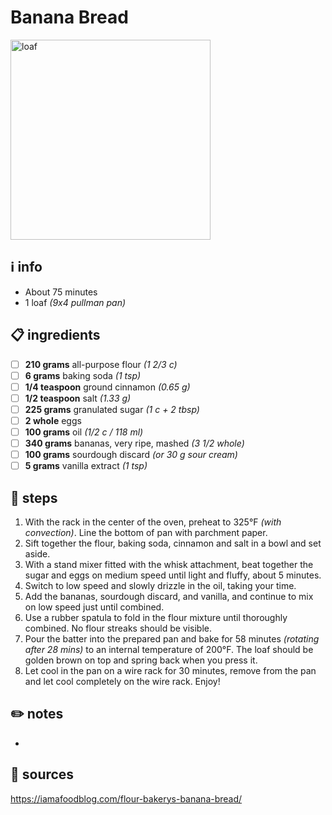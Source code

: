 # Banana Bread  
<img src="https://food.fnr.sndimg.com/content/dam/images/food/fullset/2011/8/3/0/CC-Sickelka_flours-famous-banana-bread-recipe-2_s4x3.jpg.rend.hgtvcom.616.462.suffix/1371597759396.jpeg" alt="loaf" width="320"/>

## ℹ️ info  
* About 75 minutes  
* 1 loaf *(9x4 pullman pan)*

## 📋 ingredients  
- [ ] **210	grams** all-purpose flour *(1 2/3 c)*
- [ ] **6	grams** baking soda *(1 tsp)*
- [ ] **1/4 teaspoon** ground cinnamon *(0.65 g)*
- [ ] **1/2 teaspoon** salt *(1.33 g)*
- [ ] **225 grams** granulated sugar *(1 c + 2 tbsp)*
- [ ] **2	whole** eggs
- [ ] **100 grams** oil *(1/2 c / 118 ml)*
- [ ] **340 grams** bananas, very ripe, mashed *(3 1/2 whole)*
- [ ] **100 grams** sourdough discard *(or 30 g sour cream)*
- [ ] **5	grams** vanilla extract *(1 tsp)*

## 🔪 steps  
1. With the rack in the center of the oven, preheat to 325°F *(with convection)*. Line the bottom of pan with parchment paper.
2. Sift together the flour, baking soda, cinnamon and salt in a bowl and set aside.
3. With a stand mixer fitted with the whisk attachment, beat together the sugar and eggs on medium speed until light and fluffy, about 5 minutes.
4. Switch to low speed and slowly drizzle in the oil, taking your time.
5. Add the bananas, sourdough discard, and vanilla, and continue to mix on low speed just until combined.
6. Use a rubber spatula to fold in the flour mixture until thoroughly combined. No flour streaks should be visible.
7. Pour the batter into the prepared pan and bake for 58 minutes *(rotating after 28 mins)* to an internal temperature of 200°F. The loaf should be golden brown on top and spring back when you press it.
8. Let cool in the pan on a wire rack for 30 minutes, remove from the pan and let cool completely on the wire rack. Enjoy!

## ✏️ notes  
* 

## 🔗 sources  
https://iamafoodblog.com/flour-bakerys-banana-bread/  
